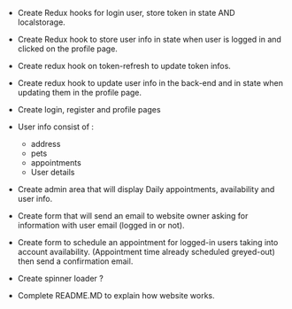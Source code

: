 - Create Redux hooks for login user, store token in state AND localstorage.

- Create Redux hook to store user info in state when user is logged in and clicked on the profile page. 

- Create redux hook on token-refresh to update token infos. 

- Create redux hook to update user info in the back-end and in state when updating them in the profile page.

- Create login, register and profile pages

- User info consist of :
  - address
  - pets
  - appointments
  - User details

- Create admin area that will display Daily appointments, availability and user info.

- Create form that will send an email to website owner asking for information with user email (logged in or not).

- Create form to schedule an appointment for logged-in users taking into account availability. (Appointment time already scheduled greyed-out) then send a confirmation email.

- Create spinner loader ?

- Complete README.MD to explain how website works.